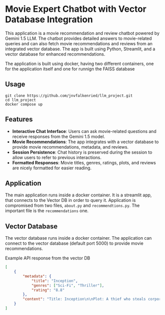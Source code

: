 # Movie Expert Chatbot with Vector Database Integration

This application is a movie recommendation and review chatbot powered by Gemini 1.5 LLM. The chatbot provides detailed answers to movie-related queries and can also fetch movie recommendations and reviews from an integrated vector database. The app is built using Python, Streamlit, and a vector database for enhanced recommendations.

The application is built using docker, having two different containers, one for the application itself and one for runnign the FAISS database


## Usage
```
git clone https://github.com/jnvfalkenried/llm_project.git
cd llm_project
docker compose up
```

## Features

- **Interactive Chat Interface**: Users can ask movie-related questions and receive responses from the Gemini 1.5 model.
- **Movie Recommendations**: The app integrates with a vector database to provide movie recommendations, metadata, and reviews.
- **Session Persistence**: Chat history is preserved during the session to allow users to refer to previous interactions.
- **Formatted Responses**: Movie titles, genres, ratings, plots, and reviews are nicely formatted for easier reading.

## Application
The main application runs inside a docker container. It is a streamlit app, that connects to the Vector DB in order to query it. Application is compromised from two files, `about.py` and `recommendtions.py`. The important file is the `recommendations` one. 

## Vector Database
The vector database runs inside a docker container. The application can connect to the vector database (default port 5000) to provide movie recommendations.

Example API response from the vector DB 


```json
[
    {
        "metadata": {
            "title": "Inception",
            "genres": ["Sci-Fi", "Thriller"],
            "rating": "8.8"
        },
        "content": "Title: Inception\n\nPlot: A thief who steals corporate secrets..."
    }
]
```

